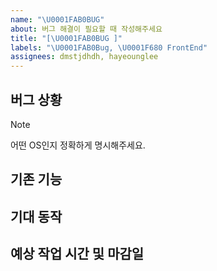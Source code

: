 ```yaml
---
name: "\U0001FAB0BUG"
about: 버그 해결이 필요할 때 작성해주세요
title: "[\U0001FAB0BUG ]"
labels: "\U0001FAB0Bug, \U0001F680 FrontEnd"
assignees: dmstjdhdh, hayeounglee
---
```


## 버그 상황

> [!NOTE]
> 어떤 OS인지 정확하게 명시해주세요.

## 기존 기능

## 기대 동작

## 예상 작업 시간 및 마감일
